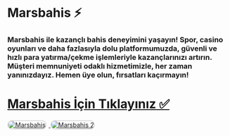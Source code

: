 # Marsbahis ⚡️
### Marsbahis ile kazançlı bahis deneyimini yaşayın! Spor, casino oyunları ve daha fazlasıyla dolu platformumuzda, güvenli ve hızlı para yatırma/çekme işlemleriyle kazançlarınızı artırın. Müşteri memnuniyeti odaklı hizmetimizle, her zaman yanınızdayız. Hemen üye olun, fırsatları kaçırmayın!

# <a href="https://heylink.me/denemebonusu2025/">Marsbahis İçin Tıklayınız ✅</a>

<a href="https://heylink.me/denemebonusu2025/" title="Marsbahis">
    <img src="https://i.ibb.co/YjtLwQ8/cats.jpg" alt="Marsbahis" style="max-width: 48%; border: 2px solid #ddd; border-radius: 10px; margin-right: 1%;">
</a>
<a href="https://heylink.me/denemebonusu2025/" title="Marsbahis">
    <img src="https://i.ibb.co/VHdrjnQ/df.jpg" alt="Marsbahis 2" style="max-width: 48%; border: 2px solid #ddd; border-radius: 10px;">
</a>
